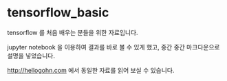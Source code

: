 # tensorflow_basic

tensorflow 를 처음 배우는 분들을 위한 자료입니다.

jupyter notebook 을 이용하여 결과를 바로 볼 수 있게 했고, 중간 중간 마크다운으로 설명을 넣었습니다.

http://hellogohn.com 에서 동일한 자료를 읽어 보실 수 있습니다.
